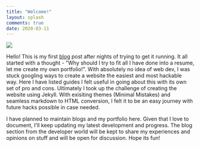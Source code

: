 ```yaml
---
title: "Welcome!"
layout: splash
comments: true
date: 2020-03-11
---
```

<img src="{{ site.url }}{{ site.baseurl }}/images/Blogs/git-peace.png">
<br>

Hello! This is my first [blog](https://karthikkalidas.github.io/blog/) post after nights of trying to get it running. It all started with a thought - "Why should I try to fit all I have done into a resume, let me create my own portfolio!". With absolutely no idea of web dev, I was stuck googling ways to create a website the easiest and most hackable way. Here I have listed guides I felt useful in going about this with its own set of pro and cons. Ultimately I took up the challenge of creating the website using Jekyll. With exisiting themes (Minimal Mistakes) and seamless markdown to HTML conversion, I felt it to be an easy journey with future hacks possible in case needed.

I have planned to maintain blogs and my portfolio here. Given that I love to document, I'll keep updating my latest development and progress. The blog section from the developer world will be kept to share my experiences and opinions on stuff and will be open for discussion. Hope its fun!
